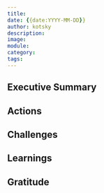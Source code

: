 ```yaml
---
title: 
date: {{date:YYYY-MM-DD}}
author: kotsky
description: 
image: 
module: 
category:
tags: 
---
```

## Executive Summary
## Actions
## Challenges
## Learnings
## Gratitude